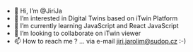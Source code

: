 - 👋 Hi, I’m @JiriJa
- 👀 I’m interested in Digital Twins based on iTwin Platform
- 🌱 I’m currently learning JavaScript and React JavaScript
- 💞️ I’m looking to collaborate on iTwin viewer
- 📫 How to reach me ? ... via e-mail jiri.jarolim@sudop.cz :-)

<!---
JiriJa/JiriJa is a ✨ special ✨ repository because its `README.md` (this file) appears on your GitHub profile.
You can click the Preview link to take a look at your changes.
--->
